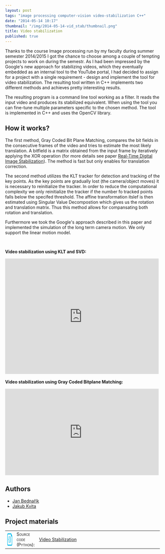 ```yaml
---
layout: post
tags: "image processing computer-vision video-stabilization C++"
date: "2014-05-14 10:17"
thumbnail: "/img/2014-05-14-vid_stab/thumbnail.png"
title: Video stabilization
published: true
---
```



<div class="post">

<p> Thanks to the course <emph>Image processing</emph> run by my faculty during summer semester 2014/2015 I got the chance to choose among a couple of tempting projects to work on during the semestr. As I had been impressed by the Google's new approach for stabilizing videos, which they eventually embedded as an internal tool to the YouTube portal, I had decided to assign for a project with a single requirement - design and implement the tool for video stabilization. The resulting tool written in C++ implements two different methods and achieves pretty interesting results.</p>

<!--more-->

<p>
The resulting program is a command line tool working as a filter. It reads the input video and produces its stabilized equivalent. When using the tool you can fine-tune multiple parameters specific to the chosen method. The tool is implemented in C++ and uses the OpenCV library.
</p>

<h2>How it works?</h2>

<p>
The first method, Gray Coded Bit Plane Matching, compares the bit fields in the consecutive frames of the video and tries to estimate the most likely translation. A bitfield is a matrix obtained from the input frame by iteratively applying the XOR operation (for more details see paper <a href="http://citeseerx.ist.psu.edu/viewdoc/download?doi=10.1.1.123.6888&rep=rep1&type=pdf">Real-Time Digital Image Stabilization</a>). The method is fast but only enables for translation correction.
</p>

<p>
The second method utilizes the KLT tracker for detection and tracking of the key points. As the key points are gradually lost (the camera/object moves) it is necessary to reinitialize the tracker. In order to reduce the computational complexity we only reinitialize the tracker if the number fo tracked points falls below the specifed threshold. The affine transformation itslef is then estimated using Singular Value Decompostion which gives us the rotation and translation matrix. Thus this method allows for compansating both rotation and translation.
</p>

<p>
Furthermore we took the Google's approach described in this paper and implemented the simulation of the long term camera motion. We only support the linear motion model.
</p>

<br>

<p><strong>Video stabilization using KLT and SVD:</strong></p>
<iframe src="https://player.vimeo.com/video/145458594" width="500" height="375" frameborder="0" webkitallowfullscreen mozallowfullscreen allowfullscreen></iframe>

<p><strong>Video stabilization using Gray Coded Bitplane Matching:</strong></p>
<iframe src="https://player.vimeo.com/video/145456516" width="500" height="281" frameborder="0" webkitallowfullscreen mozallowfullscreen allowfullscreen></iframe>

<h2>Authors</h2>
<ul>
<li><a href="mailto:jan.bednarik@hotmail.cz">Jan Bednařík</a></li>
<li><a href="mailto:kvitajakub@gmail.com ">Jakub Kvita</a></li>
</ul>

<h2>Project materials</h2>

<table>
  <col width="6%">
  <col width="12%">
  <tr>
    <td><img src="/img/source.png" alt="source code icon" width="40" height="40" align="middle"></td>
    <td><span style="font-variant: small-caps;">Source code (Python):</span></td>
    <td><a href="https://github.com/bednarikjan/TrajectoryClustering">Video Stabilization</a></td>
  </tr>
</table>

</div>
